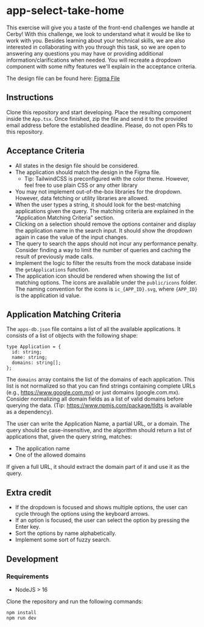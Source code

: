 # app-select-take-home


This exercise will give you a taste of the front-end challenges we handle at Cerby! With this challenge, we look to understand what it would be like to work with you. Besides learning about your technical skills, we are also interested in collaborating with you through this task, so we are open to answering any questions you may have or providing additional information/clarifications when needed. You will recreate a dropdown component with some nifty features we'll explain in the acceptance criteria.

The design file can be found here: [Figma File](https://www.figma.com/file/keAdBYpQ5nou30hWsBiTvh/Take-Home-Challenge-%F0%9F%9A%80?node-id=12%3A1318&t=aHB3BbDFyVH4ngBk-1)

## Instructions

Clone this repository and start developing. Place the resulting component inside the `App.tsx`. Once finished, zip the file and send it to the provided email address before the established deadline. Please, do not open PRs to this repository.

## Acceptance Criteria

- All states in the design file should be considered.
- The application should match the design in the Figma file. 
   - Tip: TailwindCSS is preconfigured with the color theme. However, feel free to use plain CSS or any other library
- You may not implement out-of-the-box libraries for the dropdown. However, data fetching or utility libraries are allowed.
- When the user types a string, it should look for the best-matching applications given the query. The matching criteria are explained in the "Application Matching Criteria" section.
- Clicking on a selection should remove the options container and display the application name in the search input. It should show the dropdown again in case the value of the input changes.
- The query to search the apps should not incur any performance penalty. Consider finding a way to limit the number of queries and caching the result of previously made calls.
- Implement the logic to filter the results from the mock database inside the `getApplications` function.
- The application icon should be rendered when showing the list of matching options. The icons are available under the `public/icons` folder. The naming convention for the icons is `ic_{APP_ID}.svg`, where `{APP_ID}` is the application id value.




## Application Matching Criteria

The `apps-db.json` file contains a list of all the available applications. It consists of a list of objects with the following shape:

```type
type Application = {
  id: string;
  name: string;
  domains: string[];
};
```

The `domains` array contains the list of the domains of each application. This list is not normalized so that you can find strings containing complete URLs (e.g., https://www.google.com.mx) or just domains (google.com.mx). Consider normalizing all domain fields as a list of valid domains before querying the data. (Tip: https://www.npmjs.com/package/tldts is available as a dependency).


The user can write the Application Name, a partial URL, or a domain. The query should be case-insensitive, and the algorithm should return a list of applications that, given the query string, matches:

- The application name
- One of the allowed domains

If given a full URL, it should extract the domain part of it and use it as the query.


## Extra credit

- If the dropdown is focused and shows multiple options, the user can cycle through the options using the keyboard arrows.
- If an option is focused, the user can select the option by pressing the Enter key.
- Sort the options by name alphabetically.
- Implement some sort of fuzzy search.


## Development

### Requirements

- NodeJS > 16


Clone the repository and run the following commands:
```
npm install
npm run dev
```


